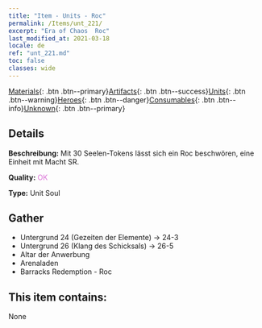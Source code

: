 ```yaml
---
title: "Item - Units - Roc"
permalink: /Items/unt_221/
excerpt: "Era of Chaos  Roc"
last_modified_at: 2021-03-18
locale: de
ref: "unt_221.md"
toc: false
classes: wide
---
```

 [Materials](/de/Items/){: .btn .btn--primary}[Artifacts](/de/Items/Artifacts/){: .btn .btn--success}[Units](/de/Items/Units/){: .btn .btn--warning}[Heroes](/de/Items/Heroes/){: .btn .btn--danger}[Consumables](/de/Items/Consumables/){: .btn .btn--info}[Unknown](/de/Items/Unknown/){: .btn .btn--primary}

## Details
 **Beschreibung:** Mit 30 Seelen-Tokens lässt sich ein Roc beschwören, eine Einheit mit Macht SR.

 **Quality:** <span style="color: #DA70D6">OK</span>

 **Type:** Unit Soul

## Gather

*    Untergrund 24 (Gezeiten der Elemente) -> 24-3 
*    Untergrund 26 (Klang des Schicksals) -> 26-5 
*    Altar der Anwerbung 
*    Arenaladen 
*    Barracks Redemption - Roc 

## This item contains:

  None

